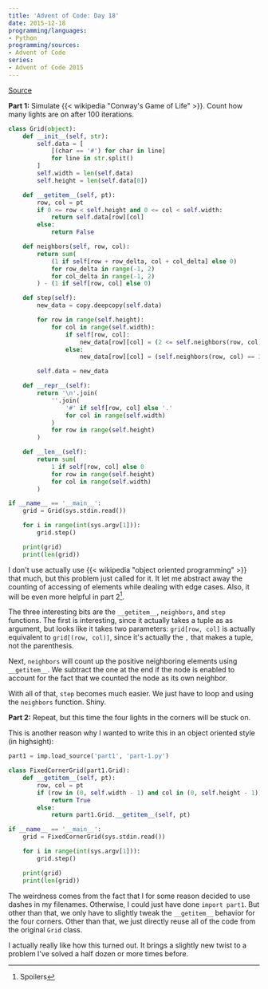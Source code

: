 ```yaml
---
title: 'Advent of Code: Day 18'
date: 2015-12-18
programming/languages:
- Python
programming/sources:
- Advent of Code
series:
- Advent of Code 2015
---
```

<a href="http://adventofcode.com/2015/day/18">Source</a>

**Part 1:** Simulate {{< wikipedia "Conway's Game of Life" >}}. Count how many lights are on after 100 iterations.

<!--more-->

```python
class Grid(object):
    def __init__(self, str):
        self.data = [
            [(char == '#') for char in line]
            for line in str.split()
        ]
        self.width = len(self.data)
        self.height = len(self.data[0])

    def __getitem__(self, pt):
        row, col = pt
        if 0 <= row < self.height and 0 <= col < self.width:
            return self.data[row][col]
        else:
            return False

    def neighbors(self, row, col):
        return sum(
            (1 if self[row + row_delta, col + col_delta] else 0)
            for row_delta in range(-1, 2)
            for col_delta in range(-1, 2)
        ) - (1 if self[row, col] else 0)

    def step(self):
        new_data = copy.deepcopy(self.data)

        for row in range(self.height):
            for col in range(self.width):
                if self[row, col]:
                    new_data[row][col] = (2 <= self.neighbors(row, col) <= 3)
                else:
                    new_data[row][col] = (self.neighbors(row, col) == 3)

        self.data = new_data

    def __repr__(self):
        return '\n'.join(
            ''.join(
                '#' if self[row, col] else '.'
                for col in range(self.width)
            )
            for row in range(self.height)
        )

    def __len__(self):
        return sum(
            1 if self[row, col] else 0
            for row in range(self.height)
            for col in range(self.width)
        )

if __name__ == '__main__':
    grid = Grid(sys.stdin.read())

    for i in range(int(sys.argv[1])):
        grid.step()

    print(grid)
    print(len(grid))
```

I don't use actually use {{< wikipedia "object oriented programming" >}} that much, but this problem just called for it. It let me abstract away the counting of accessing of elements while dealing with edge cases. Also, it will be even more helpful in part 2[^1].

The three interesting bits are the `__getitem__`, `neighbors`, and `step` functions. The first is interesting, since it actually takes a tuple as as argument, but looks like it takes two parameters: `grid[row, col]` is actually equivalent to `grid[(row, col)]`, since it's actually the `,` that makes a tuple, not the parenthesis.

Next, `neighbors` will count up the positive neighboring elements using `__getitem__`. We subtract the one at the end if the node is enabled to account for the fact that we counted the node as its own neighbor.

With all of that, `step` becomes much easier. We just have to loop and using the `neighbors` function. Shiny.

**Part 2:** Repeat, but this time the four lights in the corners will be stuck on.

This is another reason why I wanted to write this in an object oriented style (in highsight):

```python
part1 = imp.load_source('part1', 'part-1.py')

class FixedCornerGrid(part1.Grid):
    def __getitem__(self, pt):
        row, col = pt
        if (row in (0, self.width - 1) and col in (0, self.height - 1)):
            return True
        else:
            return part1.Grid.__getitem__(self, pt)

if __name__ == '__main__':
    grid = FixedCornerGrid(sys.stdin.read())

    for i in range(int(sys.argv[1])):
        grid.step()

    print(grid)
    print(len(grid))
```

The weirdness comes from the fact that I for some reason decided to use dashes in my filenames. Otherwise, I could just have done `import part1`. But other than that, we only have to slightly tweak the `__getitem__` behavior for the four corners. Other than that, we just directly reuse all of the code from the original `Grid` class.

I actually really like how this turned out. It brings a slightly new twist to a problem I've solved a half dozen or more times before.

[^1]: Spoilers